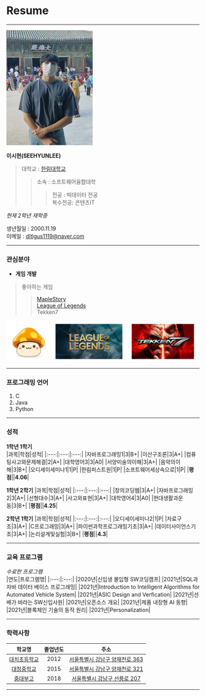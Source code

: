 # Resume
---
<img src=SEEHYUNLEE.jpg height=300 width=225>

**이시현(SEEHYUNLEE)**  

>대학교 : [한림대학교](https://www.hallym.ac.kr/)  
>>소속 : 소프트웨어융합대학  
>>>전공 : 빅데이터 전공  
>>>복수전공: 콘텐츠IT   

*현재 2학년 재학중*  

생년월일 : 2000.11.19  
이메일 : dltlgus1119@naver.com

---  
### 관심분야
* **게임 개발**
>좋아하는 게임  
>>[MapleStory](https://maplestory.nexon.com/Home/Main)  
>>[League of Legends](https://www.leagueoflegends.com/ko-kr/)  
>>Tekken7  

![Alt text](games.png)  

---  

### 프로그래밍 언어
1. C
2. Java
3. Python
---  
### 성적
**1학년 1학기**  
|과목|학점|성적|
|:---:|:---:|:---:|
|자바프로그래밍1|3|B+|
|이산구조론|3|A+|
|컴퓨팅사고와문제해결|2|A+|
|대학영어3|3|A0|
|서양미술의이해|3|A+|
|음악의이해|3|B+|
|오디세이세미나1|1|P|
|한림퍼스트원|1|P|
|소프트웨어세상속으로|1|P|
|**평점**||**4.06**|

**1학년 2학기**
|과목|학점|성적|
|:---:|:---:|:---:|
|창의코딩웹|3|A+|
|자바프로그래밍2|3|A+|
|선형대수|3|A+|
|사고와표현|3|A+|
|대학영어4|3|A0|
|현대생활과운동|3|B+|
|**평점**||**4.25**|

**2학년 1학기**
|과목|학점|성적|
|:---:|:---:|:---:|
|오디세이세미나2|1|P|
|자료구조|3|A+|
|C프로그래밍|3|A+|
|파이썬과학프로그래밍기초|3|A+|
|데이터사이언스기초|3|A+|
|논리설계및실험|3|B+|
|**평점**||**4.3**|

---  
### 교육 프로그램
*수료한 프로그램*  
|연도|프로그램명|
|:---:|:---:|
|2020년|신입생 몰입형 SW코딩캠프|
|2021년|SQL과 자바 데이터 베이스 프로그래밍|
|2021년|Introduction to Intelligent Algorithms for Automated Vehicle System|
|2021년|ASIC Design and Verfication|
|2021년|선배가 바라는 SW신입사원|
|2021년|오픈소스 개요|
|2021년|제품 내장형 AI 동향|
|2021년|블록체인 기술의 동작 원리|
|2021년|Personalization|

---

### 학력사항

|학교명|졸업년도|주소|
|:---:|:---:|:---:|
|[대치초등학교](https://daechi.sen.es.kr/index.do)|2012|[서울특별시 강남구 양재천로 363](https://map.naver.com/v5/entry/place/12441136?c=14144005.4896244,4507808.6179198,15,0,0,0,dh)|
|[대청중학교](https://daecheong.sen.ms.kr/index.do)|2015|[서울특별시 강남구 양재천로 321](https://map.naver.com/v5/entry/place/12240238?c=14143605.4073744,4507698.0630691,15,0,0,0,dh)|
|[중대부고](https://cau.sen.hs.kr/index.do)|2018|[서울특별시 강남구 선릉로 207](https://map.naver.com/v5/entry/place/36502424?c=14219061.7546038,4562578.1544267,15,0,0,0,dh)|

---  
